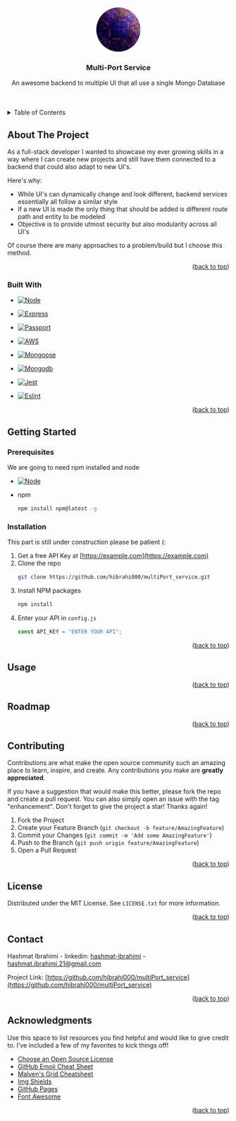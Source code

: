 <a name="readme-top"></a>

<!-- PROJECT LOGO -->
<br />
<div align="center">
  <a href="https://github.com/othneildrew/Best-README-Template">
    <img src="./images/circuit-logo.png" alt="Logo" width="100" height="100">
  </a>

  <h3 align="center">Multi-Port Service</h3>

  <p style="margin-bottom: 50px" align="center">
    An awesome backend to multiple UI that all use a single Mongo Database
   
  </p>


</div>



<!-- TABLE OF CONTENTS -->
<details>
  <summary>Table of Contents</summary>
  <ol>
    <li>
      <a href="#about-the-project">About The Project</a>
      <ul>
        <li><a href="#built-with">Built With</a></li>
      </ul>
    </li>
    <li>
      <a href="#getting-started">Getting Started</a>
      <ul>
        <li><a href="#prerequisites">Prerequisites</a></li>
        <li><a href="#installation">Installation</a></li>
      </ul>
    </li>
    <li><a href="#usage">Usage</a></li>
    <li><a href="#roadmap">Roadmap</a></li>
    <li><a href="#contributing">Contributing</a></li>
    <li><a href="#license">License</a></li>
    <li><a href="#contact">Contact</a></li>
    <li><a href="#acknowledgments">Acknowledgments</a></li>
  </ol>
</details>

<!-- ABOUT THE PROJECT -->

## About The Project

<!-- [![Product Name Screen Shot][product-screenshot]](https://example.com) -->

As a full-stack developer I wanted to showcase my ever growing skills in a way where I can create new projects and still have them connected to a backend that could also adapt to new UI's.

Here's why:

- While UI's can dynamically change and look different, backend services essentially all follow a similar style
- If a new UI is made the only thing that should be added is different route path and entity to be modeled
- Objective is to provide utmost security but also modularity across all UI's

Of course there are many approaches to a problem/build but I choose this method.


<p align="right">(<a href="#readme-top">back to top</a>)</p>

### Built With

- [![Node][node.js]][node-url]

- [![Express][express.js]][express-url]

- [![Passport][passport.js]][passport-url]

- [![AWS][aws]][aws-url]

- [![Mongoose][mongoose]][mongoose-url]

- [![Mongodb][mongodb]][mongodb-url]

- [![Jest][jest.js]][jest-url]

- [![Eslint][eslint]][eslint-url]

<p align="right">(<a href="#readme-top">back to top</a>)</p>

<!-- GETTING STARTED -->

## Getting Started

### Prerequisites

We are going to need npm installed and node
- [![Node][node.js]][node-url]

- npm
  ```sh
  npm install npm@latest -g
  ```
### Installation

This part is still under construction please be patient (:

1. Get a free API Key at [https://example.com](https://example.com)
2. Clone the repo
   ```sh
   git clone https://github.com/hibrahi000/multiPort_service.git
   ```
3. Install NPM packages
   ```sh
   npm install
   ```
4. Enter your API in `config.js`
   ```js
   const API_KEY = "ENTER YOUR API";
   ```

<p align="right">(<a href="#readme-top">back to top</a>)</p>

<!-- USAGE EXAMPLES -->

## Usage
<!-- 
Use this space to show useful examples of how a project can be used. Additional screenshots, code examples and demos work well in this space. You may also link to more resources. 

_For more examples, please refer to the [Documentation](https://example.com)_
-->
<p align="right">(<a href="#readme-top">back to top</a>)</p>

<!-- ROADMAP -->

## Roadmap

<!-- - [x] Add Changelog
- [x] Add back to top links
- [ ] Add Additional Templates w/ Examples
- [ ] Add "components" document to easily copy & paste sections of the readme
- [ ] Multi-language Support 
 -->
<!-- 
See the [open issues](https://github.com/othneildrew/Best-README-Template/issues) for a full list of proposed features (and known issues). -->

<p align="right">(<a href="#readme-top">back to top</a>)</p>

<!-- CONTRIBUTING -->

## Contributing

Contributions are what make the open source community such an amazing place to learn, inspire, and create. Any contributions you make are **greatly appreciated**.

If you have a suggestion that would make this better, please fork the repo and create a pull request. You can also simply open an issue with the tag "enhancement".
Don't forget to give the project a star! Thanks again!

1. Fork the Project
2. Create your Feature Branch (`git checkout -b feature/AmazingFeature`)
3. Commit your Changes (`git commit -m 'Add some AmazingFeature'`)
4. Push to the Branch (`git push origin feature/AmazingFeature`)
5. Open a Pull Request

<p align="right">(<a href="#readme-top">back to top</a>)</p>

<!-- LICENSE -->

## License

Distributed under the MIT License. See `LICENSE.txt` for more information.

<p align="right">(<a href="#readme-top">back to top</a>)</p>

<!-- CONTACT -->

## Contact

Hashmat Ibrahimi - linkedin: [hashmat-ibrahimi](https://www.linkedin.com/in/hashmat-ibrahimi/) - hashmat.ibrahimi.21@gmail.com

Project Link: [https://github.com/hibrahi000/multiPort_service](https://github.com/hibrahi000/multiPort_service)

<p align="right">(<a href="#readme-top">back to top</a>)</p>

<!-- ACKNOWLEDGMENTS -->

## Acknowledgments

Use this space to list resources you find helpful and would like to give credit to. I've included a few of my favorites to kick things off!

- [Choose an Open Source License](https://choosealicense.com)
- [GitHub Emoji Cheat Sheet](https://www.webpagefx.com/tools/emoji-cheat-sheet)
- [Malven's Grid Cheatsheet](https://grid.malven.co/)
- [Img Shields](https://shields.io)
- [GitHub Pages](https://pages.github.com)
- [Font Awesome](https://fontawesome.com)


<p align="right">(<a href="#readme-top">back to top</a>)</p>

##

<!-- MARKDOWN LINKS & IMAGES -->
<!-- https://www.markdownguide.org/basic-syntax/#reference-style-links -->

[contributors-shield]: https://img.shields.io/github/contributors/othneildrew/Best-README-Template.svg?style=for-the-badge
[contributors-url]: https://github.com/othneildrew/Best-README-Template/graphs/contributors
[forks-shield]: https://img.shields.io/github/forks/othneildrew/Best-README-Template.svg?style=for-the-badge
[forks-url]: https://github.com/othneildrew/Best-README-Template/network/members
[stars-shield]: https://img.shields.io/github/stars/othneildrew/Best-README-Template.svg?style=for-the-badge
[stars-url]: https://github.com/othneildrew/Best-README-Template/stargazers
[issues-shield]: https://img.shields.io/github/issues/othneildrew/Best-README-Template.svg?style=for-the-badge
[issues-url]: https://github.com/othneildrew/Best-README-Template/issues
[license-shield]: https://img.shields.io/github/license/othneildrew/Best-README-Template.svg?style=for-the-badge
[license-url]: https://github.com/othneildrew/Best-README-Template/blob/master/LICENSE.txt
[linkedin-shield]: https://img.shields.io/badge/-LinkedIn-black.svg?style=for-the-badge&logo=linkedin&colorB=555
[linkedin-url]: https://linkedin.com/in/othneildrew
[product-screenshot]: images/screenshot.png
[node.js]: https://img.shields.io/badge/Node.js-43853D?style=for-the-badge&logo=node.js&logoColor=white
[node-url]: https://nodejs.org/en/
[express.js]: https://img.shields.io/badge/Express.js-828282?style=for-the-badge&logo=express&logoColor=white
[express-url]: https://expressjs.com/
[passport.js]: https://img.shields.io/badge/Passport-000000?style=for-the-badge&logo=passport&logoColor=#34E27A
[passport-url]: https://www.passportjs.org/
[aws]: https://img.shields.io/badge/Amazon_AWS-232F3E?style=for-the-badge&logo=amazon-aws&logoColor=white
[aws-url]: https://aws.amazon.com/
[mongoose]: https://img.shields.io/badge/mongoosejs-880001?style=for-the-badge&logo=Badgr&logoColor=#ffffff
[mongoose-url]: https://mongoosejs.com/
[axios]: https://axios-http.com/assets/logo.svg
[axios-url]: https://axios-http.com/
[mongodb]: https://img.shields.io/badge/MongoDB-4EA94B?style=for-the-badge&logo=mongodb&logoColor=white
[mongodb-url]: https://www.mongodb.com/
[jest.js]: https://img.shields.io/badge/jest.js-16C213?style=for-the-badge&logo=Jest&logoColor=white
[jest-url]: https://jestjs.io/
[eslint]: https://img.shields.io/badge/eslint-3A33D1?style=for-the-badge&logo=eslint&logoColor=white
[eslint-url]: https://eslint.org/
